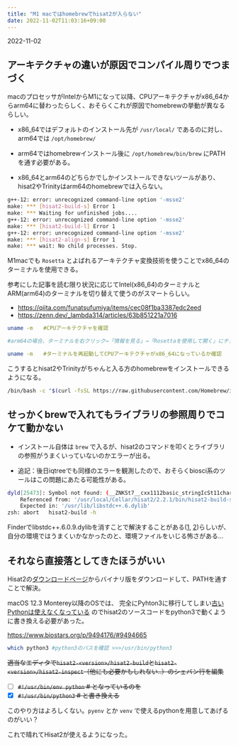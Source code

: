 ```yaml
---
title: "M1 macではhomebrewでhisat2が入らない"
date: 2022-11-02T11:03:16+09:00
---
```


2022-11-02



## アーキテクチャの違いが原因でコンパイル周りでつまづく

macのプロセッサがIntelからM1になって以降、CPUアーキテクチャがx86_64からarm64に替わったらしく、おそらくこれが原因でhomebrewの挙動が異なるらしい。

- x86_64ではデフォルトのインストール先が `/usr/local/` であるのに対し、arm64では `/opt/homebrew/`

- arm64ではhomebrewインストール後に `/opt/homebrew/bin/brew` にPATHを通す必要がある。

- x86_64とarm64のどちらかでしかインストールできないツールがあり、hisat2やTrinityはarm64のhomebrewでは入らない。

```sh
g++-12: error: unrecognized command-line option '-msse2'
make: *** [hisat2-build-s] Error 1
make: *** Waiting for unfinished jobs....
g++-12: error: unrecognized command-line option '-msse2'
make: *** [hisat2-build-l] Error 1
g++-12: error: unrecognized command-line option '-msse2'
make: *** [hisat2-align-s] Error 1
make: *** wait: No child processes. Stop.
```

M1macでも `Rosetta` とよばれるアーキテクチャ変換技術を使うことでx86_64のターミナルを使用できる。

参考にした記事を読む限り状況に応じてIntel(x86_64)のターミナルとARM(arm64)のターミナルを切り替えて使うのがスマートらしい。
- https://qiita.com/funatsufumiya/items/cec08f1ba3387edc2eed
- https://zenn.dev/_lambda314/articles/63b851221a7016

```bash
uname -m　　#CPUアーキテクチャを確認

#arm64の場合、ターミナルを右クリック→「情報を見る」→「Rosettaを使用して開く」にチェックを入れる

uname -m　　#ターミナルを再起動してCPUアーキテクチャがx86_64になっているか確認
```

こうするとhisat2やTrinityがちゃんと入る方のhomebrewをインストールできるようになる。

```sh
/bin/bash -c "$(curl -fsSL https://raw.githubusercontent.com/Homebrew/install/master/install.sh)"
```


## せっかくbrewで入れてもライブラリの参照周りでコケて動かない

- インストール自体は `brew` で入るが、hisat2のコマンドを叩くとライブラリの参照がうまくいっていないのかエラーが出る。

- 追記：後日iqtreeでも同様のエラーを観測したので、おそらくbiosci系のツールはこの問題にあたる可能性がある。

```sh
dyld[25473]: Symbol not found: (__ZNKSt7__cxx1112basic_stringIcSt11char_traitsIcESaIcEE13find_first_ofERKS4_m)
	Referenced from: '/usr/local/Cellar/hisat2/2.2.1/bin/hisat2-build-s'
	Expected in: '/usr/lib/libstdc++.6.dylib'
zsh: abort   hisat2-build -h
```

Finderでlibstdc++.6.0.9.dylibを消すことで解決することがある([1], [2])らしいが、自分の環境ではうまくいかなかったのと、環境ファイルをいじる怖さがある...

[1]: http://qa.lifesciencedb.jp/questions/885/hisat2%E3%81%8Cerror
[2]: https://researchmap.jp/blogs/blog_entries/view/97940/c906f1defa5760d532f4bf2aedabee28?frame_id=797498


## それなら直接落としてきたほうがいい

Hisat2の[ダウンロードページ](http://daehwankimlab.github.io/hisat2/download/)からバイナリ版をダウンロードして、PATHを通すことで解決。

macOS 12.3 Monterey以降のOSでは、
完全にPyhton3に移行してしまい[古いPythonは使えなくなっている](https://applech2.com/archives/20220309-apple-removed-python-from-macos-123-monterey.html)
のでhisat2のソースコードをpython3で動くように書き換える必要があった。

https://www.biostars.org/p/9494176/#9494665

```sh
which python3 #python3のパスを確認 >>>/usr/bin/python3
```

~~適当なエディタで`hisat2-<version>/hisat2-build`と`hisat2-<version>/hisat2-inspect`（他にも必要かもしれない..）のシェバン行を編集~~
- [ ] ~~`#!/usr/bin/env python` # となっているのを~~
- [x] ~~`#!/usr/bin/python3` # と書き換える~~

このやり方はよろしくない。`pyenv` とか `venv` で使えるpythonを用意してあげるのがいい？

これで晴れてHisat2が使えるようになった。
